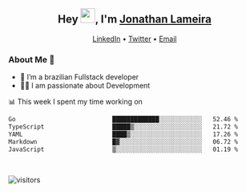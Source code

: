 <h2 align="center">Hey <img src="https://github.com/TheDudeThatCode/TheDudeThatCode/blob/master/Assets/Hi.gif" width="29">, I'm <a href="https://www.linkedin.com/in/jonathanlameira/">Jonathan Lameira</a></h2>
<p align="center">
  <a href="https://www.linkedin.com/in/jonathanlameira/">LinkedIn</a> •
  <a href="https://twitter.com/jlameira">Twitter</a> •
  <a href="mailto:jlameira@gmail.com">Email</a>
</p>

### About Me 🚀
- 🌱  I’m a brazilian Fullstack developer</br>
- 👨‍💻  I am passionate about Development</br>

<!-- ![Jonathan Lameira github stats](https://github-readme-stats.vercel.app/api?username=jlameirameli&show_icons=true&hide_border=true)&nbsp;&nbsp; -->

📊 This week I spent my time working on
<!--START_SECTION:waka-->

```txt
Go                           █████████████░░░░░░░░░░░░   52.46 %
TypeScript                   █████▒░░░░░░░░░░░░░░░░░░░   21.72 %
YAML                         ████▒░░░░░░░░░░░░░░░░░░░░   17.26 %
Markdown                     █▓░░░░░░░░░░░░░░░░░░░░░░░   06.72 %
JavaScript                   ▒░░░░░░░░░░░░░░░░░░░░░░░░   01.19 %
```

<!--END_SECTION:waka-->

<br />

![visitors](https://visitor-badge.laobi.icu/badge?page_id=jlameira.jlameira)

